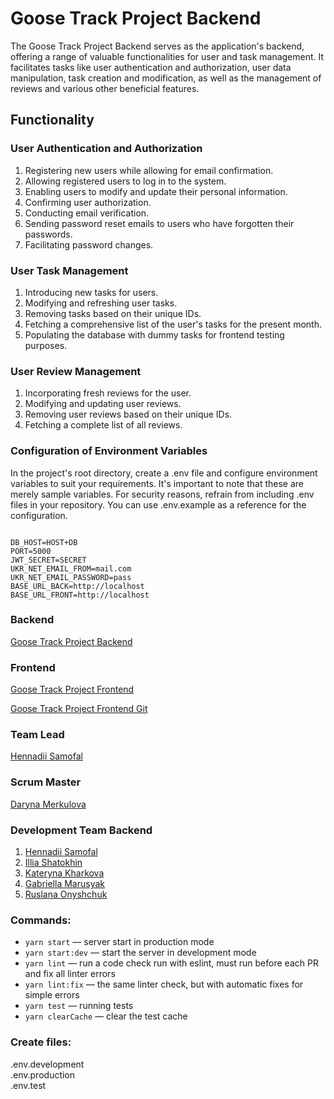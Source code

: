 # Goose Track Project Backend
The Goose Track Project Backend serves as the application's backend, offering a range of valuable functionalities for user and task management. It facilitates tasks like user authentication and authorization, user data manipulation, task creation and modification, as well as the management of reviews and various other beneficial features.

## Functionality

### User Authentication and Authorization
1. Registering new users while allowing for email confirmation.
2. Allowing registered users to log in to the system.
3. Enabling users to modify and update their personal information.
4. Confirming user authorization.
5. Conducting email verification.
6. Sending password reset emails to users who have forgotten their passwords.
7. Facilitating password changes.


### User Task Management
1. Introducing new tasks for users.
2. Modifying and refreshing user tasks.
3. Removing tasks based on their unique IDs.
4. Fetching a comprehensive list of the user's tasks for the present month.
5. Populating the database with dummy tasks for frontend testing purposes.


### User Review Management
1. Incorporating fresh reviews for the user.
2. Modifying and updating user reviews.
3. Removing user reviews based on their unique IDs.
4. Fetching a complete list of all reviews.


### Configuration of Environment Variables
In the project's root directory, create a .env file and configure environment variables to suit your requirements. It's important to note that these are merely sample variables. For security reasons, refrain from including .env files in your repository. You can use .env.example as a reference for the configuration.


```plaintext

DB_HOST=HOST+DB
PORT=5000
JWT_SECRET=SECRET
UKR_NET_EMAIL_FROM=mail.com
UKR_NET_EMAIL_PASSWORD=pass
BASE_URL_BACK=http://localhost
BASE_URL_FRONT=http://localhost

```

### Backend
[Goose Track Project Backend](https://goose-track-backend-02.onrender.com/docs/)


### Frontend
[Goose Track Project Frontend](https://cosmits.github.io/goose_track_frontend-02/)

[Goose Track Project Frontend Git](https://github.com/Cosmits/goose_track_frontend-02)


### Team Lead 
[Hennadii Samofal](https://github.com/Cosmits)

### Scrum Master
[Daryna Merkulova](https://github.com/DarinaMerkulova)


### Development Team Backend

1. [Hennadii Samofal](https://github.com/Cosmits)
2. [Illia Shatokhin](https://github.com/Illia-Shatokhin)
2. [Kateryna Kharkova](https://github.com/KaterinaKha)
3. [Gabriella Marusyak](https://github.com/GabriellaMar)
4. [Ruslana Onyshchuk](https://github.com/Ruslaana)


### Commands:

- `yarn start` &mdash; server start in production mode
- `yarn start:dev` &mdash; start the server in development mode
- `yarn lint` &mdash; run a code check run with eslint, must run before each PR and fix all linter errors
- `yarn lint:fix` &mdash; the same linter check, but with automatic fixes for simple errors
- `yarn test` &mdash; running tests
- `yarn clearCache` &mdash; clear the test cache

### Create files:  
.env.development  
.env.production  
.env.test
